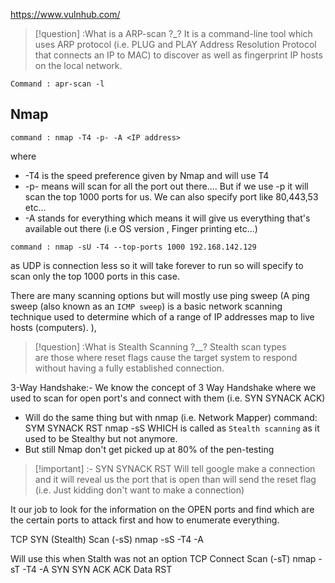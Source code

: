 https://www.vulnhub.com/

>[!question] :What is a ARP-scan ?_?
It is a command-line tool which uses ARP protocol (i.e. PLUG and PLAY Address Resolution Protocol that connects an IP to MAC) to discover as well as fingerprint IP hosts on the local network.

```
Command : apr-scan -l
```

<h2>Nmap </h2>

```
command : nmap -T4 -p- -A <IP address>
```

where
- -T4 is the speed preference given by Nmap and will use T4
- -p- means will scan for all the port out there.... But if we use -p it will scan the top 1000 ports for us. We can also specify port like 80,443,53 etc...
- -A stands for everything which means it will give us everything that's available out there (i.e OS version , Finger printing etc...)

```
command : nmap -sU -T4 --top-ports 1000 192.168.142.129
```
as UDP is connection less so it will take forever to run so will specify to scan only the top 1000 ports in this case.

There are many scanning options but will mostly use ping sweep (A ping sweep (also known as an `ICMP sweep`) is a basic network 
scanning technique used to determine which of a range of IP addresses map to live hosts (computers). ), 

>[!question] :What is Stealth Scanning ?__?
Stealth scan types are those where reset flags cause the target system to respond without having a fully established connection.

3-Way Handshake:- We know the concept of 3 Way Handshake where we used to scan for open port's and connect with them (i.e. SYN SYNACK ACK)
- Will do the same thing but with nmap (i.e. Network Mapper)
command: SYM SYNACK RST nmap -sS
WHICH is called as `Stealth scanning` as it used to be Stealthy but not anymore.
- But still Nmap don't get picked up at 80% of the pen-testing


>[!important] :- SYN SYNACK RST
Will tell google make a connection and it will reveal us the port that is open than will send the reset flag (i.e. Just kidding don't want to make a connection)



It our job to look for the information on the OPEN ports and find which are the certain ports to attack first and how to enumerate everything.

TCP SYN (Stealth) Scan (-sS)
nmap -sS -T4 -A <IP address>

Will use this when Stalth was not an option
TCP Connect Scan (-sT)
nmap -sT -T4  -A <IP address>
SYN 
SYN ACK
ACK
Data
RST